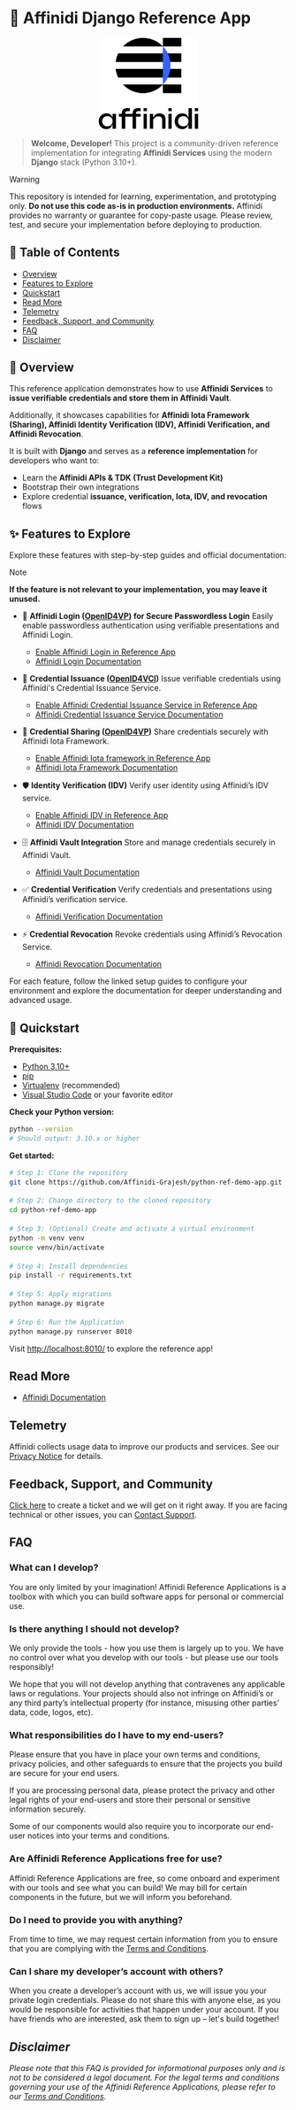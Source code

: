 # 🚀 Affinidi Django Reference App

<div align="center">
  <img src="./docs/images/Affinidi%20Stacked_FC_RGB.jpg" alt="Affinidi Logo" width="180"/>
</div>


> **Welcome, Developer!**
> This project is a community-driven reference implementation for integrating **Affinidi Services** using the modern **Django** stack (Python 3.10+).

> [!WARNING]
> This repository is intended for learning, experimentation, and prototyping only.
> **Do not use this code as-is in production environments.**
> Affinidi provides no warranty or guarantee for copy-paste usage.
> Please review, test, and secure your implementation before deploying to production.
> &nbsp;

## 📖 Table of Contents
- [Overview](#-overview)
- [Features to Explore](#-features-to-explore)
- [Quickstart](#-quickstart)
- [Read More](#read-more)
- [Telemetry](#telemetry)
- [Feedback, Support, and Community](#feedback-support-and-community)
- [FAQ](#faq)
- [Disclaimer](#_disclaimer_)



## 🧭 Overview
This reference application demonstrates how to use **Affinidi Services** to **issue verifiable credentials and store them in Affinidi Vault**.

Additionally, it showcases capabilities for **Affinidi Iota Framework (Sharing), Affinidi Identity Verification (IDV), Affinidi Verification, and Affinidi Revocation**.

It is built with **Django** and serves as a **reference implementation** for developers who want to:
- Learn the **Affinidi APIs & TDK (Trust Development Kit)**
- Bootstrap their own integrations
- Explore credential **issuance, verification, Iota, IDV, and revocation** flows


## ✨ Features to Explore

Explore these features with step-by-step guides and official documentation:

> [!NOTE]
> **If the feature is not relevant to your implementation, you may leave it unused.**


- 🔐 **Affinidi Login ([OpenID4VP](https://openid.net/specs/openid-4-verifiable-presentations-1_0.html)) for Secure Passwordless Login**
  Easily enable passwordless authentication using verifiable presentations and Affinidi Login.
  - [Enable Affinidi Login in Reference App](./docs/setup-login-config.md)
  - [Affinidi Login Documentation](https://docs.affinidi.com/docs/affinidi-login/)


- 🔑 **Credential Issuance ([OpenID4VCI](https://openid.net/specs/openid-4-verifiable-credential-issuance-1_0.html))**
  Issue verifiable credentials using Affinidi's Credential Issuance Service.
  - [Enable Affinidi Credential Issuance Service in Reference App](./docs/cis-configuration.md)
  - [Affinidi Credential Issuance Service Documentation](https://docs.affinidi.com/docs/affinidi-elements/credential-issuance/)

- 🔗 **Credential Sharing ([OpenID4VP](https://openid.net/specs/openid-4-verifiable-presentations-1_0.html))**
  Share credentials securely with Affinidi Iota Framework.
  - [Enable Affinidi Iota framework in Reference App](./docs/setup-iota-config.md)
  - [Affinidi Iota Framework Documentation](https://docs.affinidi.com/docs/affinidi-elements/iota/)

- 🛡️ **Identity Verification (IDV)**
  Verify user identity using Affinidi’s IDV service.
  - [Enable Affinidi IDV in Reference App](./docs/setup-idv-config.md)
  - [Affinidi IDV Documentation](https://docs.affinidi.com/docs/affinidi-vault/identity-verification/)

- 🗄️ **Affinidi Vault Integration**
  Store and manage credentials securely in Affinidi Vault.
  - [Affinidi Vault Documentation](https://docs.affinidi.com/docs/affinidi-vault/)

- ✅ **Credential Verification**
  Verify credentials and presentations using Affinidi’s verification service.
  - [Affinidi Verification Documentation](https://docs.affinidi.com/docs/affinidi-elements/credential-verification/)

- ⚡ **Credential Revocation**
  Revoke credentials using Affinidi’s Revocation Service.
  - [Affinidi Revocation Documentation](https://docs.affinidi.com/docs/affinidi-elements/credential-issuance/revocation/)


For each feature, follow the linked setup guides to configure your environment and explore the documentation for deeper understanding and advanced usage.

## 🚀 Quickstart

**Prerequisites:**
- [Python 3.10+](https://www.python.org/downloads/)
- [pip](https://pip.pypa.io/en/stable/)
- [Virtualenv](https://virtualenv.pypa.io/en/latest/) (recommended)
- [Visual Studio Code](https://code.visualstudio.com/) or your favorite editor

**Check your Python version:**
```sh
python --version
# Should output: 3.10.x or higher
```

**Get started:**
```sh
# Step 1: Clone the repository
git clone https://github.com/Affinidi-Grajesh/python-ref-demo-app.git

# Step 2: Change directory to the cloned repository
cd python-ref-demo-app

# Step 3: (Optional) Create and activate a virtual environment
python -m venv venv
source venv/bin/activate

# Step 4: Install dependencies
pip install -r requirements.txt

# Step 5: Apply migrations
python manage.py migrate

# Step 6: Run the Application
python manage.py runserver 8010
```
Visit [http://localhost:8010/](http://localhost:8010/) to explore the reference app!

## Read More

- [Affinidi Documentation](https://docs.affinidi.com/docs/)

## Telemetry

Affinidi collects usage data to improve our products and services.
See our [Privacy Notice](https://www.affinidi.com/privacy-notice) for details.


## Feedback, Support, and Community

[Click here](https://github.com/affinidi/reference-app-affinidi-vault/issues) to create a ticket and we will get on it right away. If you are facing technical or other issues, you can [Contact Support](https://share.hsforms.com/1i-4HKZRXSsmENzXtPdIG4g8oa2v).


## FAQ

### What can I develop?

You are only limited by your imagination! Affinidi Reference Applications is a toolbox with which you can build software apps for personal or commercial use.

### Is there anything I should not develop?

We only provide the tools - how you use them is largely up to you. We have no control over what you develop with our tools - but please use our tools responsibly!

We hope that you will not develop anything that contravenes any applicable laws or regulations. Your projects should also not infringe on Affinidi’s or any third party’s intellectual property (for instance, misusing other parties’ data, code, logos, etc).

### What responsibilities do I have to my end-users?

Please ensure that you have in place your own terms and conditions, privacy policies, and other safeguards to ensure that the projects you build are secure for your end users.

If you are processing personal data, please protect the privacy and other legal rights of your end-users and store their personal or sensitive information securely.

Some of our components would also require you to incorporate our end-user notices into your terms and conditions.

### Are Affinidi Reference Applications free for use?

Affinidi Reference Applications are free, so come onboard and experiment with our tools and see what you can build! We may bill for certain components in the future, but we will inform you beforehand.

### Do I need to provide you with anything?

From time to time, we may request certain information from you to ensure that you are complying with the [Terms and Conditions](https://www.affinidi.com/terms-conditions).

### Can I share my developer’s account with others?

When you create a developer’s account with us, we will issue you your private login credentials. Please do not share this with anyone else, as you would be responsible for activities that happen under your account. If you have friends who are interested, ask them to sign up – let's build together!

## _Disclaimer_

_Please note that this FAQ is provided for informational purposes only and is not to be considered a legal document. For the legal terms and conditions governing your use of the Affinidi Reference Applications, please refer to our [Terms and Conditions](https://www.affinidi.com/terms-conditions)._

